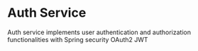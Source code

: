 # Auth Service

Auth service implements user authentication and authorization functionalities with Spring security OAuth2 JWT
